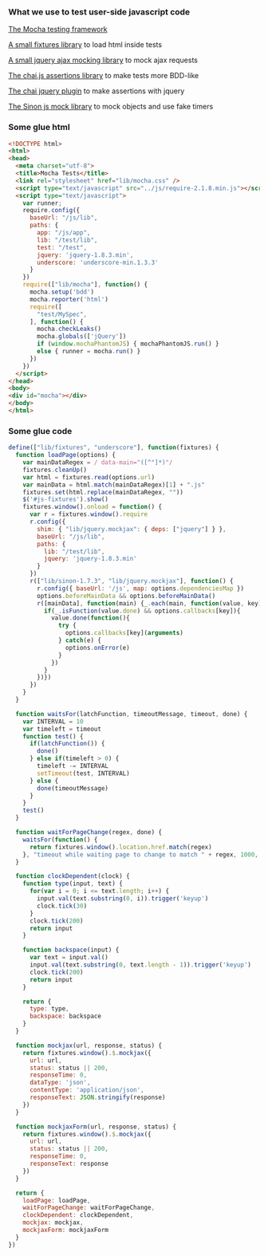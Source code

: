 ### What we use to test user-side javascript code

[The Mocha testing framework](http://visionmedia.github.io/mocha/)

[A small fixtures library](https://github.com/badunk/js-fixtures)  to load html inside tests

[A small jquery ajax mocking library](http://github.com/appendto/jquery-mockjax) to mock ajax requests

[The chai.js assertions library](http://chaijs.com/) to make tests more BDD-like

[The chai jquery plugin](https://github.com/chaijs/chai-jquery) to make assertions with jquery

[The Sinon js mock library](https://github.com/cjohansen/Sinon.JS) to mock objects and use fake timers

### Some glue html

```html
<!DOCTYPE html>
<html>
<head>
  <meta charset="utf-8">
  <title>Mocha Tests</title>
  <link rel="stylesheet" href="lib/mocha.css" />
  <script type="text/javascript" src="../js/require-2.1.8.min.js"></script>
  <script type="text/javascript">
    var runner;
    require.config({
      baseUrl: "/js/lib",
      paths: {
        app: "/js/app",
        lib: "/test/lib",
        test: "/test",
        jquery: 'jquery-1.8.3.min',
        underscore: 'underscore-min.1.3.3'
      }
    })
    require(["lib/mocha"], function() {
      mocha.setup('bdd')
      mocha.reporter('html')
      require([
        "test/MySpec",
      ], function() {
        mocha.checkLeaks()
        mocha.globals(['jQuery'])
        if (window.mochaPhantomJS) { mochaPhantomJS.run() }
        else { runner = mocha.run() }
      })
    })
  </script>
</head>
<body>
<div id="mocha"></div>
</body>
</html>
```

### Some glue code

```javascript
define(["lib/fixtures", "underscore"], function(fixtures) {
  function loadPage(options) {
    var mainDataRegex = / data-main="([^"]*)"/
    fixtures.cleanUp()
    var html = fixtures.read(options.url)
    var mainData = html.match(mainDataRegex)[1] + ".js"
    fixtures.set(html.replace(mainDataRegex, ""))
    $('#js-fixtures').show()
    fixtures.window().onload = function() {
      var r = fixtures.window().require
      r.config({
        shim: { "lib/jquery.mockjax": { deps: ["jquery"] } },
        baseUrl: "/js/lib",
        paths: {
          lib: "/test/lib",
          jquery: 'jquery-1.8.3.min'
        }
      })
      r(["lib/sinon-1.7.3", "lib/jquery.mockjax"], function() {
        r.config({ baseUrl: '/js', map: options.dependenciesMap })
        options.beforeMainData && options.beforeMainData()
        r([mainData], function(main) {_.each(main, function(value, key) {
          if(_.isFunction(value.done) && options.callbacks[key]){
            value.done(function(){
              try {
                options.callbacks[key](arguments)
              } catch(e) {
                options.onError(e)
              }
            })
          }
        })})
      })
    }
  }

  function waitsFor(latchFunction, timeoutMessage, timeout, done) {
    var INTERVAL = 10
    var timeleft = timeout
    function test() {
      if(latchFunction()) {
        done()
      } else if(timeleft > 0) {
        timeleft -= INTERVAL
        setTimeout(test, INTERVAL)
      } else {
        done(timeoutMessage)
      }
    }
    test()
  }

  function waitForPageChange(regex, done) {
    waitsFor(function() {
      return fixtures.window().location.href.match(regex)
    }, "timeout while waiting page to change to match " + regex, 1000, done)
  }

  function clockDependent(clock) {
    function type(input, text) {
      for(var i = 0; i <= text.length; i++) {
        input.val(text.substring(0, i)).trigger('keyup')
        clock.tick(30)
      }
      clock.tick(200)
      return input
    }

    function backspace(input) {
      var text = input.val()
      input.val(text.substring(0, text.length - 1)).trigger('keyup')
      clock.tick(200)
      return input
    }

    return {
      type: type,
      backspace: backspace
    }
  }

  function mockjax(url, response, status) {
    return fixtures.window().$.mockjax({
      url: url,
      status: status || 200,
      responseTime: 0,
      dataType: 'json',
      contentType: 'application/json',
      responseText: JSON.stringify(response)
    })
  }

  function mockjaxForm(url, response, status) {
    return fixtures.window().$.mockjax({
      url: url,
      status: status || 200,
      responseTime: 0,
      responseText: response
    })
  }

  return {
    loadPage: loadPage,
    waitForPageChange: waitForPageChange,
    clockDependent: clockDependent,
    mockjax: mockjax,
    mockjaxForm: mockjaxForm
  }
})
```
